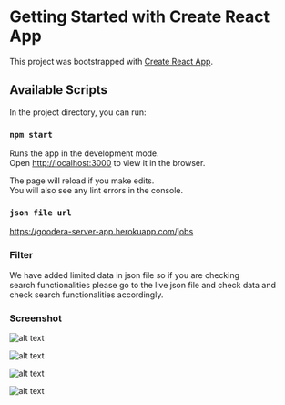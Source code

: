 # Getting Started with Create React App

This project was bootstrapped with [Create React App](https://github.com/facebook/create-react-app).

## Available Scripts

In the project directory, you can run:

### `npm start`

Runs the app in the development mode.\
Open [http://localhost:3000](http://localhost:3000) to view it in the browser.

The page will reload if you make edits.\
You will also see any lint errors in the console.

### `json file url`
https://goodera-server-app.herokuapp.com/jobs

### Filter 

We have added limited data in json file so if you are checking search functionalities please go to the live json file and check data and check search functionalities accordingly.

### Screenshot

![alt text](https://imgur.com/8IFAOio.png)

![alt text](https://imgur.com/dpJx34D.png)

![alt text](https://imgur.com/ek1zQBt.png)

![alt text](https://imgur.com/la1h10F.png)


